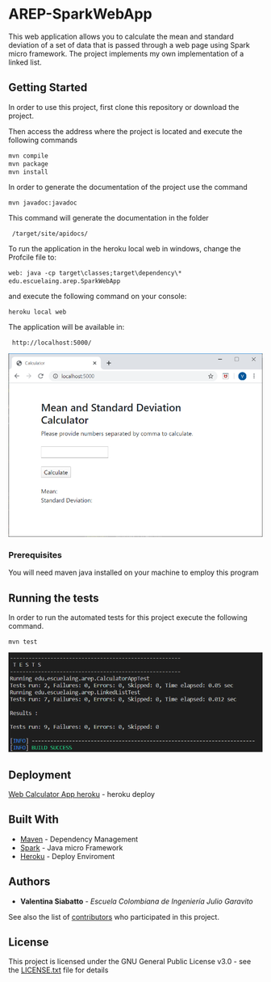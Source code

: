 # AREP-SparkWebApp

This web application allows you to calculate the mean and standard deviation of a set of data that is passed through a web page using Spark micro framework. 
The project implements my own implementation of a linked list.

## Getting Started

 In order to use this project, first clone this repository or download the project.

Then access the address where the project is located and execute the following commands

```
mvn compile
mvn package
mvn install
```
In order to generate the documentation of the project use the command 

```
mvn javadoc:javadoc
```
This command will generate the documentation in the folder 
```
 /target/site/apidocs/
 ```

To run the application in the heroku local web in windows, change the Profcile file to:

```
web: java -cp target\classes;target\dependency\* edu.escuelaing.arep.SparkWebApp
```
and execute the following command on your console:

```
heroku local web
```
The application will be available in:

```
 http://localhost:5000/
```




![Drag Racing](src/main/resources/images/calculator.PNG)

### Prerequisites

You will need maven java installed on your machine to employ this program


## Running the tests

In order to run the automated tests for this project execute the following command.

```
mvn test
```
![test](src/main/resources/images/textmvn.PNG)

## Deployment

[Web Calculator App heroku](https://sparkwebcalculator.herokuapp.com/) - heroku deploy

## Built With

* [Maven](https://maven.apache.org/) - Dependency Management
* [Spark](http://sparkjava.com/) - Java micro Framework
* [Heroku](https://www.heroku.com/) - Deploy Enviroment


## Authors

* **Valentina Siabatto** - *Escuela Colombiana de Ingeniería Julio Garavito* 

See also the list of [contributors](https://github.com/Siabell/AREP-lab1-introduccion/graphs/contributors) who participated in this project.

## License

This project is licensed under the GNU General Public License v3.0 - see the [LICENSE.txt](LICENSE.txt) file for details



